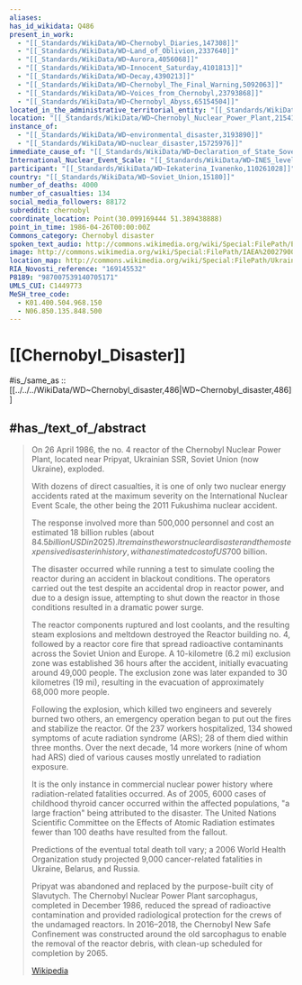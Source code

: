 ```yaml
---
aliases: 
has_id_wikidata: Q486
present_in_work:
  - "[[_Standards/WikiData/WD~Chernobyl_Diaries,147308]]"
  - "[[_Standards/WikiData/WD~Land_of_Oblivion,2337640]]"
  - "[[_Standards/WikiData/WD~Aurora,4056068]]"
  - "[[_Standards/WikiData/WD~Innocent_Saturday,4101813]]"
  - "[[_Standards/WikiData/WD~Decay,4390213]]"
  - "[[_Standards/WikiData/WD~Chernobyl_The_Final_Warning,5092063]]"
  - "[[_Standards/WikiData/WD~Voices_from_Chernobyl,23793868]]"
  - "[[_Standards/WikiData/WD~Chernobyl_Abyss,65154504]]"
located_in_the_administrative_territorial_entity: "[[_Standards/WikiData/WD~Kyiv_Oblast,170036]]"
location: "[[_Standards/WikiData/WD~Chernobyl_Nuclear_Power_Plant,215419]]"
instance_of:
  - "[[_Standards/WikiData/WD~environmental_disaster,3193890]]"
  - "[[_Standards/WikiData/WD~nuclear_disaster,15725976]]"
immediate_cause_of: "[[_Standards/WikiData/WD~Declaration_of_State_Sovereignty_of_Ukraine,5249449]]"
International_Nuclear_Event_Scale: "[[_Standards/WikiData/WD~INES_level_7_event,21013001]]"
participant: "[[_Standards/WikiData/WD~Iekaterina_Ivanenko,110261028]]"
country: "[[_Standards/WikiData/WD~Soviet_Union,15180]]"
number_of_deaths: 4000
number_of_casualties: 134
social_media_followers: 88172
subreddit: chernobyl
coordinate_location: Point(30.099169444 51.389438888)
point_in_time: 1986-04-26T00:00:00Z
Commons_category: Chernobyl disaster
spoken_text_audio: http://commons.wikimedia.org/wiki/Special:FilePath/Es-Accidente%20de%20Chernobyl%201p-article.ogg
image: http://commons.wikimedia.org/wiki/Special:FilePath/IAEA%2002790015%20%285613115146%29.jpg
location_map: http://commons.wikimedia.org/wiki/Special:FilePath/Ukraine%20adm%20location%20map.svg
RIA_Novosti_reference: "169145532"
P8189: "987007539140705171"
UMLS_CUI: C1449773
MeSH_tree_code:
  - K01.400.504.968.150
  - N06.850.135.848.500
---
```


# [[Chernobyl_Disaster]] 

#is_/same_as :: [[../../../WikiData/WD~Chernobyl_disaster,486|WD~Chernobyl_disaster,486]] 

## #has_/text_of_/abstract 

> On 26 April 1986, the no. 4 reactor of the Chernobyl Nuclear Power Plant, 
> located near Pripyat, Ukrainian SSR, Soviet Union (now Ukraine), exploded. 
> 
> With dozens of direct casualties, it is one of only two nuclear energy accidents 
> rated at the maximum severity on the International Nuclear Event Scale, 
> the other being the 2011 Fukushima nuclear accident. 
> 
> The response involved more than 500,000 personnel and cost an estimated 18 billion rubles 
> (about $84.5 billion USD in 2025). 
> It remains the worst nuclear disaster and the most expensive disaster in history, 
> with an estimated cost of US$700 billion.
>
> The disaster occurred while running a test 
> to simulate cooling the reactor during an accident in blackout conditions. 
> The operators carried out the test despite an accidental drop in reactor power, 
> and due to a design issue, attempting to shut down the reactor in those conditions 
> resulted in a dramatic power surge. 
> 
> The reactor components ruptured and lost coolants, 
> and the resulting steam explosions and meltdown destroyed the Reactor building no. 4, 
> followed by a reactor core fire 
> that spread radioactive contaminants across the Soviet Union and Europe. 
> A 10-kilometre (6.2 mi) exclusion zone was established 36 hours after the accident, 
> initially evacuating around 49,000 people. 
> The exclusion zone was later expanded to 30 kilometres (19 mi), 
> resulting in the evacuation of approximately 68,000 more people.
>
> Following the explosion, which killed two engineers and severely burned two others, 
> an emergency operation began to put out the fires and stabilize the reactor. 
> Of the 237 workers hospitalized, 134 showed symptoms of acute radiation syndrome (ARS); 
> 28 of them died within three months. 
> Over the next decade, 14 more workers (nine of whom had ARS) died of various causes 
> mostly unrelated to radiation exposure. 
> 
> It is the only instance in commercial nuclear power history 
> where radiation-related fatalities occurred. 
> As of 2005, 6000 cases of childhood thyroid cancer occurred within the affected populations, 
> "a large fraction" being attributed to the disaster. 
> The United Nations Scientific Committee on the Effects of Atomic Radiation 
> estimates fewer than 100 deaths have resulted from the fallout. 
> 
> Predictions of the eventual total death toll vary; 
> a 2006 World Health Organization study projected 9,000 cancer-related fatalities in Ukraine, Belarus, and Russia.
>
> Pripyat was abandoned and replaced by the purpose-built city of Slavutych. 
> The Chernobyl Nuclear Power Plant sarcophagus, completed in December 1986, 
> reduced the spread of radioactive contamination 
> and provided radiological protection for the crews of the undamaged reactors. 
> In 2016–2018, the Chernobyl New Safe Confinement was constructed around the old sarcophagus 
> to enable the removal of the reactor debris, with clean-up scheduled for completion by 2065.
>
> [Wikipedia](https://en.wikipedia.org/wiki/Chernobyl%20disaster) 

